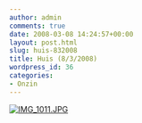 ```yaml
---
author: admin
comments: true
date: 2008-03-08 14:24:57+00:00
layout: post.html
slug: huis-832008
title: Huis (8/3/2008)
wordpress_id: 36
categories:
- Onzin
---
```


[![IMG_1011.JPG](http://farm3.static.flickr.com/2169/2317955651_27dfc50b1b.jpg)](http://www.wllnr.nl/fotos/photo/2317955651/IMG1011JPG.html)

